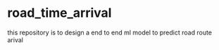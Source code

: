 # road_time_arrival
this repository is to design a end to end ml model to predict road route arival
